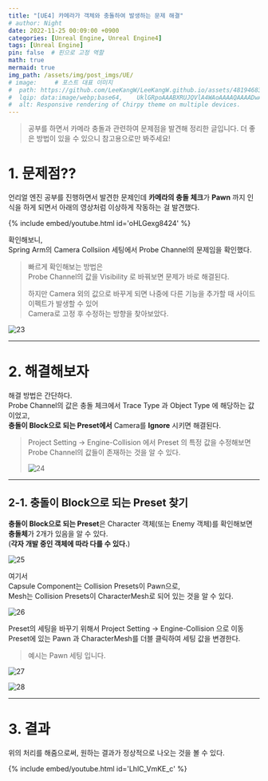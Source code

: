 ```yaml
---
title: "[UE4] 카메라가 객체와 충돌하여 발생하는 문제 해결"
# author: Night
date: 2022-11-25 00:09:00 +0900
categories: [Unreal Engine, Unreal Engine4]
tags: [Unreal Engine]
pin: false  # 핀으로 고정 역할
math: true
mermaid: true
img_path: /assets/img/post_imgs/UE/
# image:     # 포스트 대표 이미지
#  path: https://github.com/LeeKangW/LeeKangW.github.io/assets/48194683/7e5b8251-2544-4eea-b702-ad59aa404e9e
#  lqip: data:image/webp;base64,    UklGRpoAAABXRUJQVlA4WAoAAAAQAAAADwAABwAAQUxQSDIAAAARL0AmbZurmr57yyIiqE8oiG0bejIYEQTgqiDA9vqnsUSI6H+oAERp2HZ65qP/VIAWAFZQOCBCAAAA8AEAnQEqEAAIAAVAfCWkAALp8sF8rgRgAP7o9FDvMCkMde9PK7euH5M1m6VWoDXf2FkP3BqV0ZYbO6NA/VFIAAAA
#  alt: Responsive rendering of Chirpy theme on multiple devices.
---
```


> 공부를 하면서 카메라 충돌과 관련하여 문제점을 발견해 정리한 글입니다. 더 좋은 방법이 있을 수 있으니 참고용으로만 봐주세요!

# 1\. 문제점??

언리얼 엔진 공부를 진행하면서 발견한 문제인데 **카메라의 충돌 체크**가 **Pawn** 까지 인식을 하게 되면서 아래의 영상처럼 이상하게 작동하는 걸 발견했다.

{% include embed/youtube.html id='oHLGexg8424' %}

확인해보니,  
Spring Arm의 Camera Collsiion 세팅에서 Probe Channel의 문제임을 확인했다.

> 빠르게 확인해보는 방법은  
> Probe Channel의 값을 Visibility 로 바꿔보면 문제가 바로 해결된다.
> 
> 하지만 Camera 외의 값으로 바꾸게 되면 나중에 다른 기능을 추가할 때 사이드 이펙트가 발생할 수 있어  
> Camera로 고정 후 수정하는 방향을 찾아보았다.

![23](23.png)

---

# 2\. 해결해보자

해결 방법은 간단하다.  
Probe Channel의 값은 충돌 체크에서 Trace Type 과 Object Type 에 해당하는 값이었고,  
**충돌이 Block으로 되는 Preset에서** Camera를 **Ignore** 시키면 해결된다.

> Project Setting -> Engine-Collision 에서 Preset 의 특정 값을 수정해보면  
> Probe Channel의 값들이 존재하는 것을 알 수 있다.
> 
> ![24](24.png)

---

## 2-1. 충돌이 Block으로 되는 Preset 찾기

**충돌이 Block으로 되는 Preset**은 Character 객체(또는 Enemy 객체)를 확인해보면  
**충돌체**가 2개가 있음을 알 수 있다.  
(**각자 개발 중인 객체에 따라 다를 수 있다.**)

![25](25.png)

여기서  
Capsule Component는 Collision Presets이 Pawn으로,  
Mesh는 Collision Presets이 CharacterMesh로 되어 있는 것을 알 수 있다.

![26](26.png)

Preset의 세팅을 바꾸기 위해서 Project Setting \-> Engine-Collision 으로 이동  
Preset에 있는 Pawn 과 CharacterMesh를 더블 클릭하여 세팅 값을 변경한다.

> 예시는 Pawn 세팅 입니다.

![27](27.png)

![28](28.png)

---

# 3\. 결과

위의 처리를 해줌으로써, 원하는 결과가 정상적으로 나오는 것을 볼 수 있다.

{% include embed/youtube.html id='LhlC_VmKE_c' %}